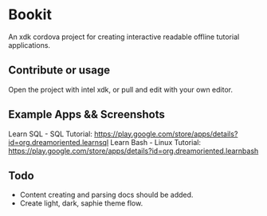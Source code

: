 # Bookit

An xdk cordova project for creating interactive readable offline tutorial applications.

## Contribute or usage

Open the project with intel xdk, or pull and edit with your own editor.

## Example Apps && Screenshots

Learn SQL - SQL Tutorial: <https://play.google.com/store/apps/details?id=org.dreamoriented.learnsql> Learn Bash - Linux Tutorial: <https://play.google.com/store/apps/details?id=org.dreamoriented.learnbash>

[](https://lh3.googleusercontent.com/Xq97TOFWpfgpcypWEgwm5unbU8ygENqJpoONCrghxreZlEPoyVF0-Wi1pH01yFLs8Q=h900-rw) [](https://lh3.googleusercontent.com/U8Wfqll_8p5LvmHlsN93QyNTuzCU2SFP4Rt8luVDn28JgziiqfLgl8pwavNkH49U184=h900-rw) [](https://lh3.googleusercontent.com/W7Vqw_YhhzVP9vl_XvX5iXZHmFUSREUwsbamWSaktewTNfWv4X65X0Nl0two0Zq7DtQ=h900-rw)

## Todo

- Content creating and parsing docs should be added.
- Create light, dark, saphie theme flow.
